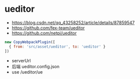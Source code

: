 # ueditor
- https://blog.csdn.net/qq_43258252/article/details/87859547
- https://github.com/fex-team/ueditor
- https://github.com/netpi/ueditor
```js
new CopyWebpackPlugin([
  { from: 'src/asset/ueditor', to: 'ueditor' }
])
```
- serverUrl
- 后端 ueditor.config.json
- use /ueditor/ue